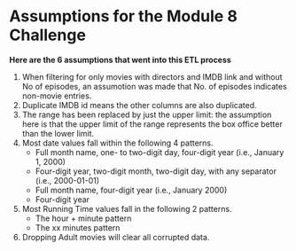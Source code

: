 # Assumptions for the Module 8 Challenge

**Here are the 6 assumptions that went into this ETL process**

1. When filtering for only movies with directors and IMDB link and without No of episodes, an assumotion was made that No. of episodes indicates non-movie entries.
2. Duplicate IMDB id means the other columns are also duplicated.
3. The range has been replaced by just the upper limit: the assumption here is that the upper limit of the range represents the box office better than the lower limit.
4. Most date values fall within the following 4 patterns.
    - Full month name, one- to two-digit day, four-digit year (i.e., January 1, 2000)
    - Four-digit year, two-digit month, two-digit day, with any separator (i.e., 2000-01-01)
    - Full month name, four-digit year (i.e., January 2000)
    - Four-digit year
5. Most Running Time values fall in the following 2 patterns.
    - The hour + minute pattern
    - The xx minutes pattern
6. Dropping Adult movies will clear all corrupted data.
  
